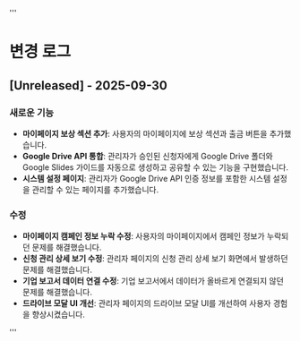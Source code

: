 '''
# 변경 로그

## [Unreleased] - 2025-09-30

### 새로운 기능

- **마이페이지 보상 섹션 추가**: 사용자의 마이페이지에 보상 섹션과 출금 버튼을 추가했습니다.
- **Google Drive API 통합**: 관리자가 승인된 신청자에게 Google Drive 폴더와 Google Slides 가이드를 자동으로 생성하고 공유할 수 있는 기능을 구현했습니다.
- **시스템 설정 페이지**: 관리자가 Google Drive API 인증 정보를 포함한 시스템 설정을 관리할 수 있는 페이지를 추가했습니다.

### 수정

- **마이페이지 캠페인 정보 누락 수정**: 사용자의 마이페이지에서 캠페인 정보가 누락되던 문제를 해결했습니다.
- **신청 관리 상세 보기 수정**: 관리자 페이지의 신청 관리 상세 보기 화면에서 발생하던 문제를 해결했습니다.
- **기업 보고서 데이터 연결 수정**: 기업 보고서에서 데이터가 올바르게 연결되지 않던 문제를 해결했습니다.
- **드라이브 모달 UI 개선**: 관리자 페이지의 드라이브 모달 UI를 개선하여 사용자 경험을 향상시켰습니다.

'''

